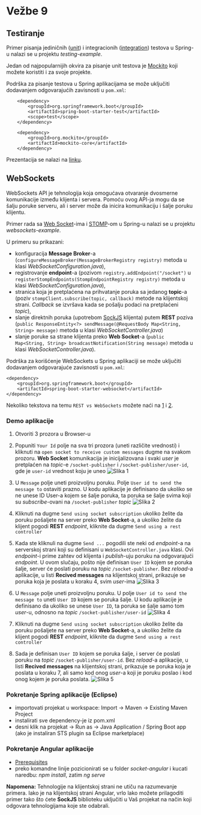 # Vežbe 9

## Testiranje

Primer pisanja jediničnih ([unit](https://docs.spring.io/spring-boot/docs/current/reference/html/boot-features-testing.html)) i integracionih ([integration](https://docs.spring.io/spring/docs/current/spring-framework-reference/html/integration-testing.html)) testova u Spring-u nalazi se u projektu _testing-example_.

Jedan od najpopularnijih okvira za pisanje unit testova je [Mockito](http://site.mockito.org/) koji možete koristiti i za svoje projekte.

Podrška za pisanje testova u Spring aplikacijama se može uključiti dodavanjem odgovarajućih zavisnosti u `pom.xml`:

```
    <dependency>
        <groupId>org.springframework.boot</groupId>
        <artifactId>spring-boot-starter-test</artifactId>
        <scope>test</scope>
    </dependency>
    
    <dependency>
        <groupId>org.mockito</groupId>
        <artifactId>mockito-core</artifactId>
    </dependency>
```

Prezentacija se nalazi na [linku](https://github.com/katarinaa94/isa2021-siit/blob/master/Vezbe09/Testiranje.pdf).


## WebSockets

WebSockets API je tehnologija koja omogućava otvaranje dvosmerne komunikacije između klijenta i servera. Pomoću ovog API-ja mogu da se šalju poruke serveru, ali i server može da inicira komunikaciju i šalje poruku klijentu.  

Primer rada sa [Web Socket](https://www.websocket.org/aboutwebsocket.html)-ima i [STOMP](http://jmesnil.net/stomp-websocket/doc/)-om u Spring-u nalazi se u projektu _websockets-example_.

U primeru su prikazani:

* konfiguracija **Message Broker**-a (`configureMessageBroker(MessageBrokerRegistry registry)` metoda u klasi _WebSocketConfiguration.java_),
* registrovanje **endpoint**-a (pozivom `registry.addEndpoint("/socket")` u `registerStompEndpoints(StompEndpointRegistry registry)` metoda u klasi _WebSocketConfiguration.java_),
* stranica koja je pretplaćena na prihvatanje poruka sa jedanog **topic**-a (poziv `stompClient.subscribe(topic, callback)` metode na klijentskoj strani. _Callback_ se izvršava kada se pošalju podaci na pretplaćeni _topic_),
* slanje direktnih poruka (upotrebom [SockJS](https://github.com/sockjs/sockjs-client) klijenta) putem **REST** poziva (`public ResponseEntity<?> sendMessage(@RequestBody Map<String, String> message)` metoda u klasi _WebSocketController.java_)
* slanje poruke sa strane klijenta preko **Web Socket**-a (`public Map<String, String> broadcastNotification(String message)` metoda u klasi _WebSocketController.java_).

Podrška za korišćenje WebSockets u Spring aplikaciji se može uključiti dodavanjem odgovarajuće zavisnosti u `pom.xml`:

```
<dependency>
    <groupId>org.springframework.boot</groupId>
    <artifactId>spring-boot-starter-websocket</artifactId>
</dependency>
```

Nekoliko tekstova na temu `REST vs WebSockets` možete naći na [1](https://www.pubnub.com/blog/websockets-vs-rest-api-understanding-the-difference/) i [2](https://blogs.oracle.com/pavelbucek/websocket-vs-rest).

### Demo aplikacije

1. Otvoriti 3 prozora u Browser-u

2. Popuniti `Your Id` polje na sva tri prozora (uneti različite vrednosti) i kliknuti na `open socket to receive custom messages` dugme na svakom prozoru. **Web Socket** komunikacija je inicijalizovana i svaki _user_ je pretplaćen na _topic_-e `/socket-publisher` i `/socket-publisher/user-id`, gde je `user-id` vrednost koju je uneo
![Slika 1](https://i.imgur.com/14JALei.png "Slika 1")

3. U `Message` polje uneti proizvoljnu poruku. Polje `User id to send the message to` ostaviti prazno. U kodu aplikacije je definisano da ukoliko se ne unese ID User-a kojem se šalje poruka, ta poruka se šalje svima koji su _subscribe_-ovani na `/socket-publisher` _topic_
![Slika 2](https://i.imgur.com/fVsoXxi.png "Slika 2")

4. Kliknuti na dugme `Send using socket subscription` ukoliko želite da poruku pošaljete na server preko **Web Socket**-a, a ukoliko želite da klijent pogodi **REST** _endpoint_, kliknite da dugme `Send using a rest controller`

5. Kada ste kliknuli na dugme `Send ...` pogodili ste neki od _endpoint_-a na serverskoj strani koji su definisani u  `WebSocketController.java` klasi. Ovi _endpoint_-i prime zahtev od klijenta i _publish_-uju poruku na odgovarajući _endpoint_. U ovom slučaju, pošto nije definisan `User ID` kojem se poruka šalje, server će poslati poruku na _topic_ `/socket-publisher`. Bez _reload_-a aplikacije, u listi **Recived messages** na klijentskoj strani, prikazuje se poruka koja je poslata u koraku 4, svim _user_-ima
![Slika 3](https://i.imgur.com/a1tswDV.png "Slika 3")

6. U `Message` polje uneti proizvoljnu poruku. U polje `User id to send the message to` uneti `User ID` kojem se poruka šalje. U kodu aplikacije je definisano da ukoliko se unese `User ID`, ta poruka se šalje samo tom _user_-u, odnosno na _topic_  `/socket-publisher/user-id`
![Slika 4](https://i.imgur.com/VEhto18.png "Slika 4")

7. Kliknuti na dugme `Send using socket subscription` ukoliko želite da poruku pošaljete na server preko **Web Socket**-a, a ukoliko želite da klijent pogodi **REST** _endpoint_, kliknite da dugme `Send using a rest controller`

8. Sada je definisan `User ID` kojem se poruka šalje, i server će poslati poruku na _topic_ `/socket-publisher/user-id`. Bez _reload_-a aplikacije, u listi **Recived messages** na klijentskoj strani, prikazuje se poruka koja je poslata u koraku 7, ali samo kod onog _user_-a koji je poruku poslao i kod onog kojem je poruka poslata.
![Slika 5](https://i.imgur.com/tqEIDOF.png "Slika 5")

### Pokretanje Spring aplikacije (Eclipse)

* importovati projekat u workspace: Import -> Maven -> Existing Maven Project
* instalirati sve dependency-je iz pom.xml
* desni klik na projekat -> Run as -> Java Application / Spring Boot app (ako je instaliran STS plugin sa Eclipse marketplace)

### Pokretanje Angular aplikacije

* [Prerequisites](https://angular.io/guide/setup-local#prerequisites)
* preko komandne linije pozicionirati se u folder _socket-angular_ i kucati naredbu: _npm install_, zatim _ng serve_

**Napomena:** Tehnologije na klijentskoj strani ne utiču na razumevanje primera. Iako je na klijentskoj strani Angular, vrlo lako možete prilagoditi primer tako što ćete **SockJS** biblioteku uključiti u Vaš projekat na način koji odgovara tehnologijama koje ste odabrali.

